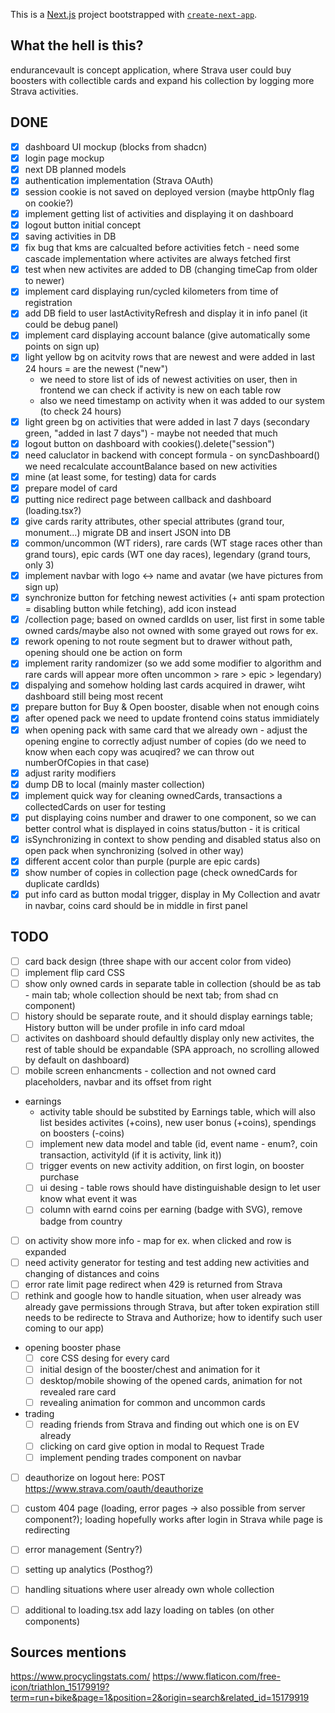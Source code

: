 This is a [Next.js](https://nextjs.org/) project bootstrapped with [`create-next-app`](https://github.com/vercel/next.js/tree/canary/packages/create-next-app).

## What the hell is this?
endurancevault is concept application, where Strava user could buy boosters with collectible cards and expand his collection by logging more Strava activities. 

## DONE

- [x] dashboard UI mockup (blocks from shadcn)
- [x] login page mockup
- [x] next DB planned models
- [x] authentication implementation (Strava OAuth)
- [x] session cookie is not saved on deployed version (maybe httpOnly flag on cookie?)
- [x] implement getting list of activities and displaying it on dashboard
- [x] logout button initial concept
- [x] saving activities in DB
- [x] fix bug that kms are calcualted before activities fetch - need some cascade implementation where activites are always fetched first
- [x] test when new activites are added to DB (changing timeCap from older to newer)
- [x] implement card displaying run/cycled kilometers from time of registration
- [x] add DB field to user lastActivityRefresh and display it in info panel (it could be debug panel)
- [x] implement card displaying account balance (give automatically some points on sign up) 
- [x] light yellow bg on acitvity rows that are newest and were added in last 24 hours = are the newest ("new")
  - we need to store list of ids of newest activities on user, then in frontend we can check if activity is new on each table row
  - also we need timestamp on activity when it was added to our system (to check 24 hours)
- [x] light green bg on activities that were added in last 7 days (secondary green, "added in last 7 days") - maybe not needed that much
- [x] logout button on dashboard with cookies().delete("session")
- [x] need caluclator in backend with concept formula - on syncDashboard() we need recalculate accountBalance based on new activities
- [x] mine (at least some, for testing) data for cards
- [x] prepare model of card
- [x] putting nice redirect page between callback and dashboard (loading.tsx?)
- [x] give cards rarity attributes, other special attributes (grand tour, monument...) migrate DB and insert JSON into DB
- [x] common/uncommon (WT riders), rare cards (WT stage races other than grand tours), epic cards (WT one day races), legendary (grand tours, only 3)
- [x] implement navbar with logo <-> name and avatar (we have pictures from sign up)
- [x] synchronize button for fetching newest activities (+ anti spam protection = disabling button while fetching), add icon instead
- [x] /collection page; based on owned cardIds on user, list first in some table owned cards/maybe also not owned with some grayed out rows for ex.
- [x] rework opening to not route segment but to drawer without path, opening should one be action on form
- [x] implement rarity randomizer (so we add some modifier to algorithm and rare cards will appear more often uncommon > rare > epic > legendary)
- [x] dispalying and somehow holding last cards acquired in drawer, wiht dashboard still being most recent
- [x] prepare button for Buy & Open booster, disable when not enough coins
- [x] after opened pack we need to update frontend coins status immidiately
- [x] when opening pack with same card that we already own - adjust the opening engine to correctly adjust number of copies (do we need to know when each copy was acuqired? we can throw out numberOfCopies in that case)
- [x] adjust rarity modifiers
- [x] dump DB to local (mainly master collection)
- [x] implement quick way for cleaning ownedCards, transactions a collectedCards on user for testing
- [x] put displaying coins number and drawer to one component, so we can better control what is displayed in coins status/button - it is critical
- [x] isSynchronizing in context to show pending and disabled status also on open pack when synchronizing (solved in other way)
- [x] different accent color than purple (purple are epic cards)
- [x] show number of copies in collection page (check ownedCards for duplicate cardIds)
- [x] put info card as button modal trigger, display in My Collection and avatr in navbar, coins card should be in middle in first panel

## TODO
- [ ] card back design (three shape with our accent color from video)
- [ ] implement flip card CSS
- [ ] show only owned cards in separate table in collection (should be as tab - main tab; whole collection should be next tab; from shad cn component)
- [ ] history should be separate route, and it should display earnings table; History button will be under profile in info card mdoal
- [ ] activites on dashboard should defaultly display only new activites, the rest of table should be expandable (SPA approach, no scrolling allowed by default on dashboard)
- [ ] mobile screen enhancments - collection and not owned card placeholders, navbar and its offset from right
- earnings
  - activity table should be substited by Earnings table, which will also list besides activites (+coins), new user bonus (+coins), spendings on boosters (-coins)
  - [ ] implement new data model and table (id, event name - enum?, coin transaction, activityId (if it is activity, link it))
  - [ ] trigger events on new activity addition, on first login, on booster purchase
  - [ ] ui desing - table rows should have distinguishable design to let user know what event it was
  - [ ] column with earnd coins per earning (badge with SVG), remove badge from country
- [ ] on activity show more info - map for ex. when clicked and row is expanded
- [ ] need activity generator for testing and test adding new activities and changing of distances and coins
- [ ] error rate limit page redirect when 429 is returned from Strava
- [ ] rethink and google how to handle situation, when user already was already gave permissions through Strava, but after token expiration still needs to be redirecte to Strava and Authorize; how to identify such user coming to our app)
- opening booster phase
  - [ ] core CSS desing for every card
  - [ ] initial design of the booster/chest and animation for it
  - [ ] desktop/mobile showing of the opened cards, animation for not revealed rare card
  - [ ] revealing animation for common and uncommon cards
- trading
  - [ ] reading friends from Strava and finding out which one is on EV already
  - [ ] clicking on card give option in modal to Request Trade
  - [ ] implement pending trades component on navbar
- [ ] deauthorize on logout here: POST https://www.strava.com/oauth/deauthorize
- [ ] custom 404 page (loading, error pages -> also possible from server component?); loading hopefully works after login in Strava while page is redirecting
- [ ] error management (Sentry?)
- [ ] setting up analytics (Posthog?)
- [ ] handling situations where user already own whole collection
- [ ] additional to loading.tsx add lazy loading on tables (on other components)
 

## Sources mentions
https://www.procyclingstats.com/
https://www.flaticon.com/free-icon/triathlon_15179919?term=run+bike&page=1&position=2&origin=search&related_id=15179919
